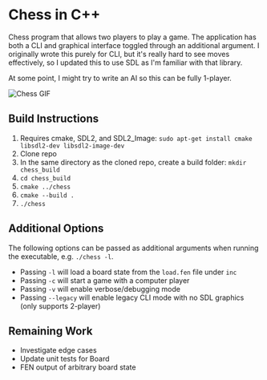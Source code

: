 # Chess in C++

Chess program that allows two players to play a game. The application has both a CLI and graphical interface toggled through an additional argument. I originally wrote this purely for CLI, but it's really hard to see moves effectively, so I updated this to use SDL as I'm familiar with that library.

At some point, I might try to write an AI so this can be fully 1-player.

![Chess GIF](https://media2.giphy.com/media/aA8bACmZSEhHIdxsfU/giphy.gif?cid=790b761186235a808b461eff10cc757c9a1679cbd330530d&rid=giphy.gif&ct=g)

## Build Instructions
1. Requires cmake, SDL2, and SDL2_Image: `sudo apt-get install cmake libsdl2-dev libsdl2-image-dev`
2. Clone repo
3. In the same directory as the cloned repo, create a build folder: `mkdir chess_build`
4. `cd chess_build`
5. `cmake ../chess`
6. `cmake --build .`
7. `./chess`

## Additional Options
The following options can be passed as additional arguments when running the executable, e.g. `./chess -l`.
* Passing `-l` will load a board state from the `load.fen` file under `inc`
* Passing `-c` will start a game with a computer player
* Passing `-v` will enable verbose/debugging mode
* Passing `--legacy` will enable legacy CLI mode with no SDL graphics (only supports 2-player)

## Remaining Work
* Investigate edge cases
* Update unit tests for Board
* FEN output of arbitrary board state
